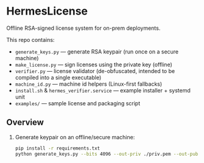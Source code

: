 # HermesLicense

Offline RSA-signed license system for on-prem deployments.

This repo contains:
- `generate_keys.py` — generate RSA keypair (run once on a secure machine)
- `make_license.py` — sign licenses using the private key (offline)
- `verifier.py` — license validator (de-obfuscated, intended to be compiled into a single executable)
- `machine_id.py` — machine id helpers (Linux-first fallbacks)
- `install.sh` & `hermes_verifier.service` — example installer + systemd unit
- `examples/` — sample license and packaging script

## Overview
1. Generate keypair on an offline/secure machine:
   ```bash
   pip install -r requirements.txt
   python generate_keys.py --bits 4096 --out-priv ./priv.pem --out-pub ./pub.pem
